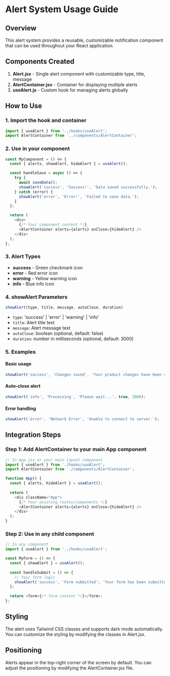 # Alert System Usage Guide

## Overview
This alert system provides a reusable, customizable notification component that can be used throughout your React application.

## Components Created
1. **Alert.jsx** - Single alert component with customizable type, title, message
2. **AlertContainer.jsx** - Container for displaying multiple alerts
3. **useAlert.js** - Custom hook for managing alerts globally

## How to Use

### 1. Import the hook and container
```javascript
import { useAlert } from '../hooks/useAlert';
import AlertContainer from '../components/AlertContainer';
```

### 2. Use in your component
```javascript
const MyComponent = () => {
  const { alerts, showAlert, hideAlert } = useAlert();

  const handleSave = async () => {
    try {
      await saveData();
      showAlert('success', 'Success!', 'Data saved successfully.');
    } catch (error) {
      showAlert('error', 'Error!', 'Failed to save data.');
    }
  };

  return (
    <div>
      {/* Your component content */}
      <AlertContainer alerts={alerts} onClose={hideAlert} />
    </div>
  );
};
```

### 3. Alert Types
- **success** - Green checkmark icon
- **error** - Red error icon
- **warning** - Yellow warning icon
- **info** - Blue info icon

### 4. showAlert Parameters
```javascript
showAlert(type, title, message, autoClose, duration)
```
- `type`: 'success' | 'error' | 'warning' | 'info'
- `title`: Alert title text
- `message`: Alert message text
- `autoClose`: boolean (optional, default: false)
- `duration`: number in milliseconds (optional, default: 3000)

### 5. Examples

#### Basic usage
```javascript
showAlert('success', 'Changes saved', 'Your product changes have been saved.');
```

#### Auto-close alert
```javascript
showAlert('info', 'Processing', 'Please wait...', true, 2000);
```

#### Error handling
```javascript
showAlert('error', 'Network Error', 'Unable to connect to server.');
```

## Integration Steps

### Step 1: Add AlertContainer to your main App component
```javascript
// In App.jsx or your main layout component
import { useAlert } from './hooks/useAlert';
import AlertContainer from './components/AlertContainer';

function App() {
  const { alerts, hideAlert } = useAlert();
  
  return (
    <div className="App">
      {/* Your existing routes/components */}
      <AlertContainer alerts={alerts} onClose={hideAlert} />
    </div>
  );
}
```

### Step 2: Use in any child component
```javascript
// In any component
import { useAlert } from '../hooks/useAlert';

const MyForm = () => {
  const { showAlert } = useAlert();
  
  const handleSubmit = () => {
    // Your form logic
    showAlert('success', 'Form submitted', 'Your form has been submitted successfully.');
  };
  
  return <form>{/* form content */}</form>;
};
```

## Styling
The alert uses Tailwind CSS classes and supports dark mode automatically. You can customize the styling by modifying the classes in Alert.jsx.

## Positioning
Alerts appear in the top-right corner of the screen by default. You can adjust the positioning by modifying the AlertContainer.jsx file.
